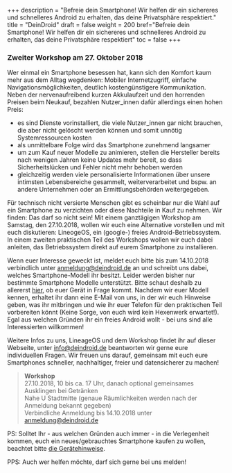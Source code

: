+++
description = "Befreie dein Smartphone! Wir helfen dir ein sichereres und schnelleres Android zu erhalten, das deine Privatsphäre respektiert."
title = "DeinDroid"
draft = false
weight = 200
bref="Befreie dein Smartphone! Wir helfen dir ein sichereres und schnelleres Android zu erhalten, das deine Privatsphäre respektiert"
toc = false
+++

### Zweiter Workshop am 27. Oktober 2018

Wer einmal ein Smartphone besessen hat, kann sich den Komfort kaum mehr aus dem Alltag wegdenken: Mobiler Internetzugriff, einfache Navigationsmöglichkeiten, deutlich kostengünstigere Kommunikation. Neben der nervenaufreibend kurzen Akkulaufzeit und den horrenden Preisen beim Neukauf, bezahlen Nutzer_innen dafür allerdings einen hohen Preis:
    
* es sind Dienste vorinstalliert, die viele Nutzer_innen gar nicht brauchen, die aber nicht gelöscht werden können und somit unnötig Systemressourcen kosten
* als unmittelbare Folge wird das Smartphone zunehmend langsamer
* um zum Kauf neuer Modelle zu animieren, stellen die Hersteller bereits nach wenigen Jahren keine Updates mehr bereit, so dass Sicherheitslücken und Fehler nicht mehr behoben werden
* gleichzeitig werden viele personalisierte Informationen über unsere intimsten Lebensbereiche gesammelt, weiterverarbeitet und bspw. an andere Unternehmen oder an Ermittlungsbehörden weitergegeben.

Für technisch nicht versierte Menschen gibt es scheinbar nur die Wahl auf ein Smartphone zu verzichten oder diese Nachteile in Kauf zu nehmen. Wir finden: Das darf so nicht sein! Mit einem ganztägigen Workshop am Samstag, den 27.10.2018, wollen wir euch eine Alternative vorstellen und mit euch diskutieren: LineogeOS, ein (google-) freies Android-Betriebssystem. In einem zweiten praktischen Teil des Workshops wollen wir euch dabei anleiten, das Betriebssystem direkt auf eurem Smartphone zu installieren.

Wenn euer Interesse geweckt ist, meldet euch bitte bis zum 14.10.2018 verbindlich unter anmeldung@deindroid.de an und schreibt uns dabei, welches Smartphone-Modell ihr besitzt. Leider werden bisher nur bestimmte Smartphone Modelle unterstützt. Bitte schaut deshalb zu allererst [hier](/docs/geraet), ob euer Gerät in Frage kommt. Nachdem wir euer Modell kennen, erhaltet ihr dann eine E-Mail von uns, in der wir euch Hinweise geben, was ihr mitbringen und wie ihr euer Telefon für den praktischen Teil vorbereiten könnt (Keine Sorge, von euch wird kein Hexenwerk erwartet!). Egal aus welchen Gründen ihr ein freies Android wollt - bei uns sind alle Interessierten willkommen!

Weitere Infos zu uns, LineageOS und dem Workshop findet ihr auf dieser Webseite, unter info@deindroid.de beantworten wir gerne eure individuellen Fragen.
Wir freuen uns darauf, gemeinsam mit euch eure Smartphones schneller, nachhaltiger, freier und datensicherer zu machen!

> **Workshop**<br/>
> 27.10.2018, 10 bis ca. 17 Uhr, danach optional gemeinsames Ausklingen bei Getränken<br/>
> Nahe U Stadtmitte (genaue Räumlichkeiten werden nach der Anmeldung bekannt gegeben)<br/>
> Verbindliche Anmeldung bis 14.10.2018 unter anmeldung@deindroid.de

PS: Solltet Ihr - aus welchen Gründen auch immer - in die Verlegenheit kommen, euch ein neues/gebrauchtes Smartphone kaufen zu wollen, beachtet bitte [die Gerätehinweise](/docs/geraet).

PPS: Auch wer helfen möchte, darf sich gerne bei uns melden!
